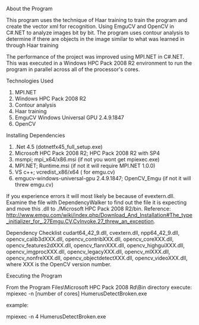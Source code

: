 About the Program

This program uses the technique of Haar training to train the program and create the vector xml for recognition. Using EmguCV and OpenCV in C#.NET to analyze images bit by bit. The program uses contour analysis to determine if there are objects in the image similar to what was learned in through Haar training

The performance of the project was improved using MPI.NET in C#.NET. This was executed in a Windows HPC Pack 2008 R2 environment to run the program in parallel across all of the processor's cores.


Technologies Used

1. MPI.NET
2. Windows HPC Pack 2008 R2
3. Contour analysis
4. Haar training
5. EmguCV Windows Universal GPU 2.4.9.1847
6. OpenCV


Installing Dependencies

1. .Net 4.5 (dotnetfx45_full_setup.exe)
2. Microsoft HPC Pack 2008 R2; HPC Pack 2008 R2 with SP4
3. msmpi; mpi_x64/x86.msi (if not you wont get mpiexec.exe)
4. MPI.NET; Runtime.msi (if not it will require MPI.NET 1.0.0)
5. VS c++; vcredist_x86/x64  ( for emgu.cv)
5. emgucv-windows-universal-gpu 2.4.9.1847; OpenCV_Emgu (if not it will threw emgu.cv) 

If you experience errors it will most likely be because of evextern.dll. Examine the file with DependencyWalker to find out the file it is expecting and move this .dll to ./Microsoft HPC Pack 2008 R2/bin. Reference: http://www.emgu.com/wiki/index.php/Download_And_Installation#The_type_initializer_for_.27Emgu.CV.CvInvoke.27_threw_an_exception.


Dependency Checklist
cudart64_42_9.dll, 
cvextern.dll, 
npp64_42_9.dll, 
opencv_calib3dXXX.dll, 
opencv_contribXXX.dll, 
opencv_coreXXX.dll, 
opencv_features2dXXX.dll, 
opencv_flannXXX.dll, 
opencv_highguiXXX.dll, 
opencv_imgprocXXX.dll, 
opencv_legacyXXX.dll, 
opencv_mlXXX.dll, 
opencv_nonfreXXX.dll, 
opencv_objectdetectXXX.dll, 
opencv_videoXXX.dll, 
where XXX is the OpenCV version number. 


Executing the Program

From the Program Files\Microsoft HPC Pack 2008 Rd\Bin directory execute: mpiexec -n [number of cores] HumerusDetectBroken.exe

example:

mpiexec -n 4 HumerusDetectBroken.exe
